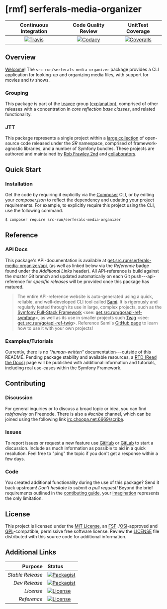 # [rmf] serferals-media-organizer

| Continuous Integration |   Code Quality Review   |    UnitTest Coverage    |
|:----------------------:|:-----------------------:|:-----------------------:|
| [![Travis](https://get.src.run/serferals-media-organizer/travis_shield)](https://get.src.run/serferals-media-organizer/travis) | [![Codacy](https://get.src.run/serferals-media-organizer/codacy_shield)](https://get.src.run/serferals-media-organizer/codacy) | [![Coveralls](https://get.src.run/serferals-media-organizer/coveralls_shield)](https://get.src.run/serferals-media-organizer/coveralls) |

## Overview

[Welcome](https://get.src.run/go/readme_welcome)!
The `src-run/serferals-media-organizer` package provides
a CLI application for looking-up and organizing media files, with support
for movies and tv shows.

### Grouping

This package is part of the [teavee](https://get.src.run/serferals-media-organizer/group)
group ([explanation](https://get.src.run/serferals-media-organizer/group_explanation)),
comprised of other releases with a concentration in 
*core reflection base classes*,
and related functionality.

### JTT

This package represents a single project within a
[large collection](https://get.src.run/go/explore) of open-source code released
under the *SR* namespace, comprised of framework-agnostic libraries,
and a number of Symfony bundles. These projects are authored and maintained
by [Rob Frawley 2nd](https://get.src.run/rmf) and 
[collaborators](https://get.src.run/serferals-media-organizer/github_collaborators).

## Quick Start

### Installation

Get the code by requiring it explicitly via the [Composer](https://getcomposer.com)
CLI, or by editing your *composer.json* to reflect the dependency and updating
your project requirements. For example, to explicitly require this project using
the CLI, use the following command.

```bash
$ composer require src-run/serferals-media-organizer
```

## Reference

### API Docs

This package's API-documentation is available at [get.src.run/serferals-media-organizer/api](https://get.src.run/serferals-media-organizer/api),
(as well as linked below via the *Reference* badge found under the *Additional Links*
header). All API-reference is build against the *master* Git branch and updated
automatically on each Git push---api-reference for *specific releases* will
be provided once this package has matured.

> The entire API-reference website is auto-generated using a quick,
> reliable, and well-developed CLI tool called [Sami](https://get.src.run/go/sami).
> It is rigerously and regularly tested through its use in large, complex projects,
> such as the [Symfony Full-Stack Framework](https://get.src.run/go/symfony) 
> <see: [get.src.run/go/api-ref-symfony](https://get.src.run/go/symfony-api)>, as well
> as its use in smaller projects such
> [Twig](https://get.src.run/go/sami-twig)
> <see: [get.src.run/go/api-ref-twig](https://get.src.run/go/twig-api)>.
> Reference Sami's [GitHub page](https://get.src.run/go/sami) to learn how to use
> it with your own projects!

### Examples/Tutorials

Currently, there is no *"human-written"* documentation---outside of this README.
Pending package stability and available resources, a
[RTD (Read the Docs)](https://get.src.run/go/rtd) page will be published with
additional information and tutorials, including real use-cases within the Symfony
Framework.

## Contributing

### Discussion

For general inquiries or to discuss a broad topic or idea, you can find
*robfrawley* on Freenode. There is also a *#scribe* channel, which can
be joined using the following link
[irc.choopa.net:6669/scribe](irc://irc.choopa.net:6669/scribe).

### Issues

To report issues or request a new feature use
[GitHub](https://get.src.run/serferals-media-organizer/github_issues)
or [GitLab](https://get.src.run/serferals-media-organizer/gitlab_issues)
to start a discussion. Include as much information as possible to aid in
a quick resolution. Feel free to "ping" the topic if you don't get a
response within a few days.

### Code

You created additional functionality during the use of this package? Send
it back upstream! *Don't hesitate to submit a pull request!* Beyond the
brief requirements outlined in the
[contibuting guide](https://get.src.run/serferals-media-organizer/contributing),
your [imagination](https://get.src.run/go/readme_imagination)
represents the only limitation.

## License

This project is licensed under the
[MIT License](https://get.src.run/go/mit), an
[FSF](https://get.src.run/go/fsf)-/[OSI](https://get.src.run/go/osi)-approved
and [GPL](https://get.src.run/go/gpl)-compatible, permissive free software
license. Review the
[LICENSE](https://get.src.run/serferals-media-organizer/license)
file distributed with this source code for additional information.

## Additional Links

|       Purpose | Status        |
|--------------:|:--------------|
| *Stable Release*    | [![Packagist](https://get.src.run/serferals-media-organizer/packagist_shield)](https://get.src.run/serferals-media-organizer/packagist) |
| *Dev Release*    | [![Packagist](https://get.src.run/serferals-media-organizer/packagist_pre_shield)](https://get.src.run/serferals-media-organizer/packagist) |
| *License*    | [![License](https://get.src.run/serferals-media-organizer/license_shield)](https://get.src.run/serferals-media-organizer/license) |
| *Reference*  | [![License](https://get.src.run/serferals-media-organizer/api_shield)](https://get.src.run/serferals-media-organizer/api) |

